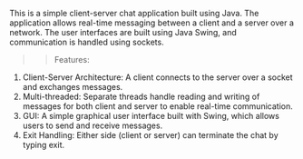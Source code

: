 This is a simple client-server chat application built using Java. The application allows real-time messaging between a client and a server over a network. 
The user interfaces are built using Java Swing, and communication is handled using sockets.

>>Features:
1. Client-Server Architecture: A client connects to the server over a socket and exchanges messages.
2. Multi-threaded: Separate threads handle reading and writing of messages for both client and server to enable real-time communication.
3. GUI: A simple graphical user interface built with Swing, which allows users to send and receive messages.
4. Exit Handling: Either side (client or server) can terminate the chat by typing exit.
